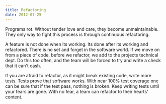 ```yaml
---
title: Refactoring
date: 2012-07-25
---
```


Programs rot. Without tender love and care, they become unmaintainable. They
only way to fight this process is through continuous refactoring.

A feature is not done when its working. Its done after its working and
refactored. There is no set and forget in the software world. If we move on
from a piece of code, before we refactor, we add to the projects technical
dept. Do this too often, and the team will be forced to try and write a check
that it can't cash.

If you are afraid to refactor, as it might break existing code, write more
tests. Tests prove that software works. With near 100% test coverage one can
be sure that if the test pass, nothing is broken. Keep writing tests until
your fears are gone. With no fear, a team can refactor to their hearts'
content.
